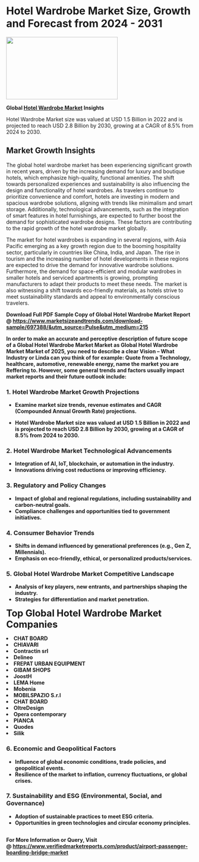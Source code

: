 <H1>Hotel Wardrobe Market Size, Growth and Forecast from 2024 - 2031</H1><img class="aligncenter size-medium wp-image-584254" src="https://thirdeyenews.in/wp-content/uploads/2024/09/Global-Market-Research-300x168.jpeg" alt="" width="300" height="168" /><p><strong>Global&nbsp;<a href="https://www.marketsizeandtrends.com/download-sample/697388/&amp;utm_source=Pulse&amp;utm_medium=215">Hotel Wardrobe Market</a> Insights</strong></p><p>Hotel Wardrobe Market size was valued at USD 1.5 Billion in 2022 and is projected to reach USD 2.8 Billion by 2030, growing at a CAGR of 8.5% from 2024 to 2030.</p><p><h2>Market Growth Insights</h2> <p>The global hotel wardrobe market has been experiencing significant growth in recent years, driven by the increasing demand for luxury and boutique hotels, which emphasize high-quality, functional amenities. The shift towards personalized experiences and sustainability is also influencing the design and functionality of hotel wardrobes. As travelers continue to prioritize convenience and comfort, hotels are investing in modern and spacious wardrobe solutions, aligning with trends like minimalism and smart storage. Additionally, technological advancements, such as the integration of smart features in hotel furnishings, are expected to further boost the demand for sophisticated wardrobe designs. These factors are contributing to the rapid growth of the hotel wardrobe market globally.</p> <p><strong></strong></p> <p>The market for hotel wardrobes is expanding in several regions, with Asia Pacific emerging as a key growth region due to the booming hospitality sector, particularly in countries like China, India, and Japan. The rise in tourism and the increasing number of hotel developments in these regions are expected to drive the demand for innovative wardrobe solutions. Furthermore, the demand for space-efficient and modular wardrobes in smaller hotels and serviced apartments is growing, prompting manufacturers to adapt their products to meet these needs. The market is also witnessing a shift towards eco-friendly materials, as hotels strive to meet sustainability standards and appeal to environmentally conscious travelers.</p> <p><strong></p><p><span class=""><strong>Download Full PDF Sample Copy of Global Hotel Wardrobe Market Report</strong> @ <a href="https://www.marketsizeandtrends.com/download-sample/697388/&amp;utm_source=Pulse&amp;utm_medium=215" target="_blank">https://www.marketsizeandtrends.com/download-sample/697388/&amp;utm_source=Pulse&amp;utm_medium=215</a></span></p><p>In order to make an accurate and perceptive description of future scope of a Global&nbsp;Hotel Wardrobe Market Market as Global&nbsp;Hotel Wardrobe Market Market of 2025, you need to describe a clear Vision &ndash; What Industry or Linda can you think of for example: Quote from a Technology, healthcare, automotive, renewable energy, name the market you are Reffering to. However, some general trends and factors usually impact market reports and their future outlook include:</p><h3>1.&nbsp;<strong>Hotel Wardrobe Market Growth Projections</strong></h3><ul><li>Examine market size trends, revenue estimates and CAGR (Compounded Annual Growth Rate) projections.</li><li><p>Hotel Wardrobe Market size was valued at USD 1.5 Billion in 2022 and is projected to reach USD 2.8 Billion by 2030, growing at a CAGR of 8.5% from 2024 to 2030.</p></li></ul><h3>2.&nbsp;<strong>Hotel Wardrobe Market Technological Advancements</strong></h3><ul><li>Integration of AI, IoT, blockchain, or automation in the industry.</li><li>Innovations driving cost reductions or improving efficiency.</li></ul><h3>3.&nbsp;<strong>Regulatory and Policy Changes</strong></h3><ul><li>Impact of global and regional regulations, including sustainability and carbon-neutral goals.</li><li>Compliance challenges and opportunities tied to government initiatives.</li></ul><h3>4.&nbsp;<strong>Consumer Behavior Trends</strong></h3><ul><li>Shifts in demand influenced by generational preferences (e.g., Gen Z, Millennials).</li><li>Emphasis on eco-friendly, ethical, or personalized products/services.</li></ul><h3>5.&nbsp;<strong>Global Hotel Wardrobe Market Competitive Landscape</strong></h3><ul><li>Analysis of key players, new entrants, and partnerships shaping the industry.</li><li>Strategies for differentiation and market penetration.</li></ul><p data-pm-slice="1 1 []"><span style="color: inherit; font-family: inherit; font-size: 25px;">Top Global Hotel Wardrobe Market Companies</span></p><div class="" data-test-id=""><p><li>CHAT BOARD</li><li> CHIAVARI</li><li> Contractin srl</li><li> Delineo</li><li> FREPAT URBAN EQUIPMENT</li><li> GIBAM SHOPS</li><li> JoostH</li><li> LEMA Home</li><li> Mobenia</li><li> MOBILSPAZIO S.r.l</li><li> CHAT BOARD</li><li> OltreDesign</li><li> Opera contemporary</li><li> PIANCA</li><li> Quodes</li><li> Silik</li></p></div><h3>6.&nbsp;<strong>Economic and Geopolitical Factors</strong></h3><ul><li>Influence of global economic conditions, trade policies, and geopolitical events.</li><li>Resilience of the market to inflation, currency fluctuations, or global crises.</li></ul><h3>7.&nbsp;<strong>Sustainability and ESG (Environmental, Social, and Governance)</strong></h3><ul><li>Adoption of sustainable practices to meet ESG criteria.</li><li>Opportunities in green technologies and circular economy principles.</li></ul><h2><strong style="font-size: 14px;">For More Information or Query, Visit @&nbsp;</strong><a style="background-color: #ffffff; font-size: 14px;" href="https://www.marketsizeandtrends.com/report/hotel-wardrobe-market/" target="_blank">https://www.verifiedmarketreports.com/product/airport-passenger-boarding-bridge-market</a></h2>
